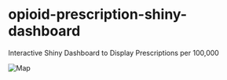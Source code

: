 # opioid-prescription-shiny-dashboard
Interactive Shiny Dashboard to Display Prescriptions per 100,000 


![Map](/../screenshots/SampleMap.png?raw=true "Optional Title")
